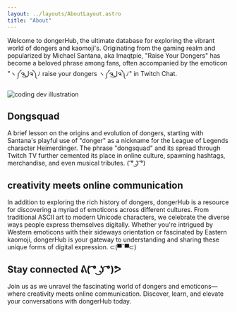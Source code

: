 ```yaml
---
layout: ../layouts/AboutLayout.astro
title: "About"
---
```


Welcome to dongerHub, the ultimate database for exploring the vibrant world of dongers and kaomoji's. Originating from the gaming realm and popularized by Michael Santana, aka Imaqtpie, "Raise Your Dongers" has become a beloved phrase among fans, often accompanied by the emoticon "ヽ༼ຈل͜ຈ༽ﾉ raise your dongers ヽ༼ຈل͜ຈ༽ﾉ" in Twitch Chat.

<div>
  <img src="/assets/dev.svg" class="sm:w-1/2 mx-auto" alt="coding dev illustration">
</div>

## Dongsquad

A brief lesson on the origins and evolution of dongers, starting with Santana's playful use of "donger" as a nickname for the League of Legends character Heimerdinger. The phrase "dongsquad" and its spread through Twitch TV further cemented its place in online culture, spawning hashtags, merchandise, and even musical tributes. ( ͡° ͜ʖ ͡°)

## creativity meets online communication

In addition to exploring the rich history of dongers, dongerHub is a resource for discovering a myriad of emoticons across different cultures. From traditional ASCII art to modern Unicode characters, we celebrate the diverse ways people express themselves digitally. Whether you're intrigued by Western emoticons with their sideways orientation or fascinated by Eastern kaomoji, dongerHub is your gateway to understanding and sharing these unique forms of digital expression. ⊂(▀¯▀⊂)

## Stay connected ᕕ( ͡° ͜ʖ ͡°)ᕗ

Join us as we unravel the fascinating world of dongers and emoticons—where creativity meets online communication. Discover, learn, and elevate your conversations with dongerHub today.

